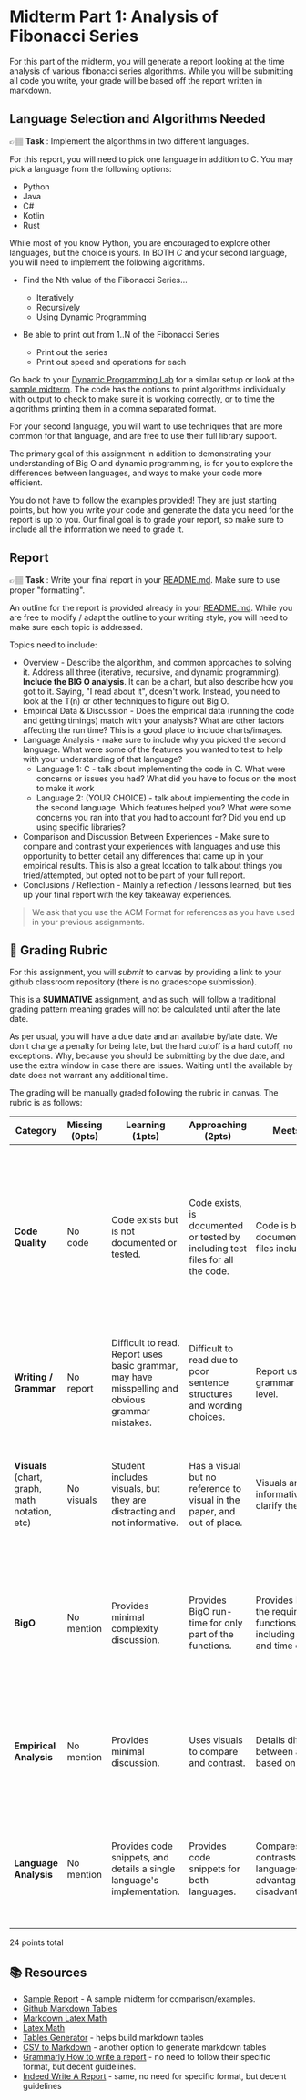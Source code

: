 # Midterm Part 1: Analysis of Fibonacci Series

For this part of the midterm, you will generate a report looking at the time analysis 
of various fibonacci series algorithms. While you will be submitting
all code you write, your grade will be based off the report written in markdown. 


## Language Selection and Algorithms  Needed
👉🏽 **Task** : Implement the algorithms in two different languages.

For this report, you will need to pick one language in addition to C. You may 
pick a language from the following options:

* Python
* Java
* C#
* Kotlin
* Rust

While most of you know Python, you are encouraged to explore other languages, but the choice is yours.  In BOTH *C* and
your second language, you will need to implement the following algorithms. 

* Find the Nth value of the Fibonacci Series... 
  * Iteratively 
  * Recursively
  * Using Dynamic Programming

* Be able to print out from 1..N of the Fibonacci Series
  * Print out the series
  * Print out speed and operations for each

Go back to your [Dynamic Programming Lab] for a similar setup or look at the [sample midterm](sample_midterm/README.md).  The code has the options to print algorithms individually with output to check to make sure it is working correctly, or to time the algorithms printing them in a comma separated format.

For your second language, you will want to use techniques that are more common for that language, and are free to
use their full library support.

The primary goal of this assignment in addition to demonstrating your understanding of Big O and dynamic programming, 
is for you to explore the differences between languages, and ways to make your code more efficient. 

You do not have to follow the examples provided! They are just starting points, but how you write your code and generate the data you need for the report is up to you. Our final goal is to grade your report, so make sure to include all the information we need to grade it.

## Report
👉🏽 **Task** : Write your final report in your [README.md]. Make sure to use proper "formatting".

An outline for the report is provided already in your [README.md]. While you are free to modify / adapt
the outline to your writing style, you will need to make sure each topic is addressed. 

Topics need to include:
* Overview - Describe the algorithm, and common approaches to solving it. Address all three (iterative, recursive,
and dynamic programming). **Include the BIG O analysis**. It can be a chart, but also describe how you
got to it. Saying,  "I read about it", doesn't work. Instead, you need to look at the T(n) or other techniques to figure out Big O. 
* Empirical Data & Discussion - Does the empirical data (running the code and getting timings) match with your analysis? 
What are other factors affecting the run time? This is a good place to include charts/images.
* Language Analysis - make sure to include why you picked the second language. What were some of the features you wanted
to test to help with your understanding of that language?
  * Language 1: C - talk about implementing the code in C. What were concerns or issues you had? What did you have
  to focus on the most to make it work 
  * Language 2: (YOUR CHOICE) - talk about implementing the code in the second language. Which features helped you?
  What were some concerns you ran into that you had to account for? Did you end up using specific libraries?
* Comparison and Discussion Between Experiences - Make sure to compare and contrast your experiences with languages
and use this opportunity to better detail any differences that came up in your empirical results. This is also
a great location to talk about things you tried/attempted, but opted not to be part of your full report. 
* Conclusions / Reflection - Mainly a reflection / lessons learned, but ties up your final report with the key takeaway
experiences. 

> We ask that you use the ACM Format for references as you have used in your previous assignments. 

## 📝 Grading Rubric
For this assignment, you will *submit* to canvas by providing a link to your github classroom repository (there is no gradescope submission). 

This is a **SUMMATIVE** assignment, and as such, will follow a traditional grading pattern meaning
grades will not be calculated until after the late date. 

As per usual, you will have a due date and an available by/late date. We don't charge a penalty for being late, but the  hard cutoff is a hard cutoff, no exceptions. Why, because you should be submitting by the due date, and use the extra window in case there are issues. Waiting until the available by date does not warrant any additional time.


The grading will be manually graded following the rubric in canvas. The rubric is as follows:

| Category | Missing (0pts) | Learning (1pts) | Approaching (2pts) | Meets (3pts) | Exceeds (4pts) |
| -------- | --------------- | ---------------- | ------------------- | ------------- | --------------- |
| **Code Quality** | No code  | Code exists but is not documented or tested. | Code exists, is documented or tested by including test files for all the code. | Code is both documented and test files included. | Code is written correctly, based on the language norms including memory management and small concise functions. Tests included to show validity. |
| **Writing / Grammar** | No report | Difficult to read. Report uses basic grammar, may have misspelling and obvious grammar mistakes. | Difficult to read due to poor sentence structures and wording choices. | Report uses grammar at a college level. | Report is easy to read, follows proper formatting guidelines, matches correct audience. | 
| **Visuals** (chart, graph, math notation, etc) | No visuals | Student includes visuals, but they are distracting and not informative. | Has a visual but no reference to visual in the paper, and out of place. | Visuals are informative, and help clarify the report. | Visuals are informative, and described properly in the paper writing, adding to the overall report. 
| **BigO** | No mention  | Provides minimal complexity discussion. | Provides BigO run-time for only part of the functions. | Provides Big O for the required functions/algorithms, including both space and time complexity. | Provides Big O, including space & time, also compares and contrasts in discussion using Big O as a means to compare performance. |
| **Empirical Analysis** | No mention | Provides minimal discussion. | Uses visuals to compare and contrast. | Details differences between algorithms based on run times. | Details differences apparent based on analysis, and provides concerns and potential limitations of the analysis. |
| **Language Analysis** | No mention | Provides code snippets, and details a single language's implementation. | Provides code snippets for  both languages. | Compares and contrasts two languages, giving advantages and disadvantages. | Able to identify limitations for both that may affect analysis. Adjusts analysis based on limitations. | 


24 points total

## 📚 Resources
* [Sample Report](sample_midterm) - A sample midterm for comparison/examples. 
* [Github Markdown Tables](https://docs.github.com/en/get-started/writing-on-github/working-with-advanced-formatting/organizing-information-with-tables)
* [Markdown Latex Math](https://docs.github.com/en/get-started/writing-on-github/working-with-advanced-formatting/writing-mathematical-expressions)
* [Latex Math](https://en.wikibooks.org/wiki/LaTeX/Mathematics) 
* [Tables Generator](https://www.tablesgenerator.com/markdown_tables) - helps build markdown tables
* [CSV to Markdown](https://tableconvert.com/csv-to-markdown) - another option to generate markdown tables
* [Grammarly How to write a report](https://www.grammarly.com/blog/how-to-write-a-report/) - no need to follow their specific format, but decent guidelines.
* [Indeed Write A Report](https://www.indeed.com/career-advice/career-development/how-to-write-a-report) - same, no need for specific format, but decent guidelines


<!--- Link References -->
[README.md]: ../README.md
[Dynamic Programming Lab]: https://github.com/CS5008-Khoury/Labs/tree/main/dynamic-programming-pascal 